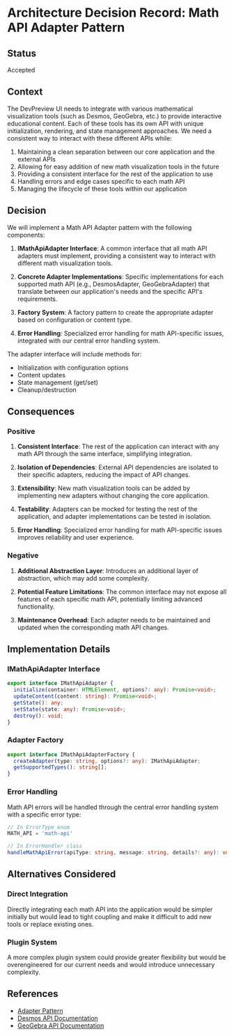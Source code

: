 # Architecture Decision Record: Math API Adapter Pattern

## Status

Accepted

## Context

The DevPreview UI needs to integrate with various mathematical visualization tools (such as Desmos, GeoGebra, etc.) to provide interactive educational content. Each of these tools has its own API with unique initialization, rendering, and state management approaches. We need a consistent way to interact with these different APIs while:

1. Maintaining a clean separation between our core application and the external APIs
2. Allowing for easy addition of new math visualization tools in the future
3. Providing a consistent interface for the rest of the application to use
4. Handling errors and edge cases specific to each math API
5. Managing the lifecycle of these tools within our application

## Decision

We will implement a Math API Adapter pattern with the following components:

1. **IMathApiAdapter Interface**: A common interface that all math API adapters must implement, providing a consistent way to interact with different math visualization tools.

2. **Concrete Adapter Implementations**: Specific implementations for each supported math API (e.g., DesmosAdapter, GeoGebraAdapter) that translate between our application's needs and the specific API's requirements.

3. **Factory System**: A factory pattern to create the appropriate adapter based on configuration or content type.

4. **Error Handling**: Specialized error handling for math API-specific issues, integrated with our central error handling system.

The adapter interface will include methods for:
- Initialization with configuration options
- Content updates
- State management (get/set)
- Cleanup/destruction

## Consequences

### Positive

1. **Consistent Interface**: The rest of the application can interact with any math API through the same interface, simplifying integration.

2. **Isolation of Dependencies**: External API dependencies are isolated to their specific adapters, reducing the impact of API changes.

3. **Extensibility**: New math visualization tools can be added by implementing new adapters without changing the core application.

4. **Testability**: Adapters can be mocked for testing the rest of the application, and adapter implementations can be tested in isolation.

5. **Error Handling**: Specialized error handling for math API-specific issues improves reliability and user experience.

### Negative

1. **Additional Abstraction Layer**: Introduces an additional layer of abstraction, which may add some complexity.

2. **Potential Feature Limitations**: The common interface may not expose all features of each specific math API, potentially limiting advanced functionality.

3. **Maintenance Overhead**: Each adapter needs to be maintained and updated when the corresponding math API changes.

## Implementation Details

### IMathApiAdapter Interface

```typescript
export interface IMathApiAdapter {
  initialize(container: HTMLElement, options?: any): Promise<void>;
  updateContent(content: string): Promise<void>;
  getState(): any;
  setState(state: any): Promise<void>;
  destroy(): void;
}
```

### Adapter Factory

```typescript
export interface IMathApiAdapterFactory {
  createAdapter(type: string, options?: any): IMathApiAdapter;
  getSupportedTypes(): string[];
}
```

### Error Handling

Math API errors will be handled through the central error handling system with a specific error type:

```typescript
// In ErrorType enum
MATH_API = 'math-api'

// In ErrorHandler class
handleMathApiError(apiType: string, message: string, details?: any): void
```

## Alternatives Considered

### Direct Integration

Directly integrating each math API into the application would be simpler initially but would lead to tight coupling and make it difficult to add new tools or replace existing ones.

### Plugin System

A more complex plugin system could provide greater flexibility but would be overengineered for our current needs and would introduce unnecessary complexity.

## References

- [Adapter Pattern](https://refactoring.guru/design-patterns/adapter)
- [Desmos API Documentation](https://www.desmos.com/api/v1.7/docs/index.html)
- [GeoGebra API Documentation](https://wiki.geogebra.org/en/Reference:JavaScript)
